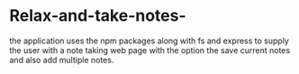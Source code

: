 # Relax-and-take-notes-
the application uses the npm packages along with fs and express to supply the user with a note taking web page with the option the save current notes and also add multiple notes.
